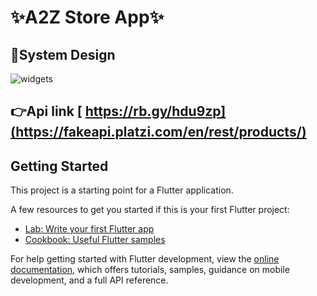 # ✨A2Z Store App✨

## 📝System Design

![widgets](https://github.com/mahmoud-alaa77/Doctor_app/assets/126196219/0bb16ca0-b919-4300-ac5b-897ebf122642)

## 👉Api link   [ https://rb.gy/hdu9zp](https://fakeapi.platzi.com/en/rest/products/)

## Getting Started

This project is a starting point for a Flutter application.

A few resources to get you started if this is your first Flutter project:

- [Lab: Write your first Flutter app](https://docs.flutter.dev/get-started/codelab)
- [Cookbook: Useful Flutter samples](https://docs.flutter.dev/cookbook)

For help getting started with Flutter development, view the
[online documentation](https://docs.flutter.dev/), which offers tutorials,
samples, guidance on mobile development, and a full API reference.
